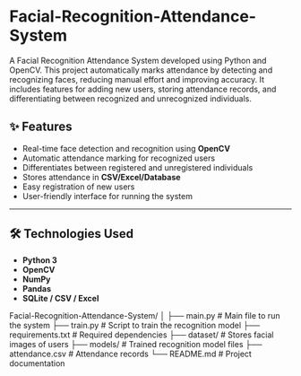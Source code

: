# Facial-Recognition-Attendance-System
A Facial Recognition Attendance System developed using Python and OpenCV. This project automatically marks attendance by detecting and recognizing faces, reducing manual effort and improving accuracy. It includes features for adding new users, storing attendance records, and differentiating between recognized and unrecognized individuals.
## ✨ Features
- Real-time face detection and recognition using **OpenCV**  
- Automatic attendance marking for recognized users  
- Differentiates between registered and unregistered individuals  
- Stores attendance in **CSV/Excel/Database**  
- Easy registration of new users  
- User-friendly interface for running the system  

---

## 🛠️ Technologies Used
- **Python 3**  
- **OpenCV**  
- **NumPy**  
- **Pandas**  
- **SQLite / CSV / Excel**  

Facial-Recognition-Attendance-System/
│
├── main.py                 # Main file to run the system
├── train.py                # Script to train the recognition model
├── requirements.txt        # Required dependencies
├── dataset/                # Stores facial images of users
├── models/                 # Trained recognition model files
├── attendance.csv          # Attendance records
└── README.md               # Project documentation

